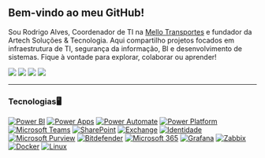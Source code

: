 ## Bem-vindo ao meu GitHub!

Sou Rodrigo Alves, Coordenador de TI na  [Mello Transportes](https://www.mellotransportes.log.br/) e fundador da Artech Soluções & Tecnologia. Aqui compartilho projetos focados em infraestrutura de TI, segurança da informação, BI e desenvolvimento de sistemas. Fique à vontade para explorar, colaborar ou aprender!

<div> 
  <a href="https://www.instagram.com/rodrigo.oliveir91" target="_blank"><img src="https://img.shields.io/badge/-Instagram-%23E4405F?style=for-the-badge&logo=instagram&logoColor=white" target="_blank"></a>
 <a href="https://discord.gg/ryann_gs" target="_blank"><img src="https://img.shields.io/badge/Discord-7289DA?style=for-the-badge&logo=discord&logoColor=white" target="_blank"></a> 
  <a href = "mailto:rodrigooliveira.adm@outlook.com"><img src="https://img.shields.io/badge/-Gmail-%23333?style=for-the-badge&logo=gmail&logoColor=white" target="_blank"></a>
  <a href="www.linkedin.com/in/rodrigo-alves-oliveira" target="_blank"><img src="https://img.shields.io/badge/-LinkedIn-%230077B5?style=for-the-badge&logo=linkedin&logoColor=white" target="_blank"></a> 
  
</div>

---

### Tecnologias🖥️

[![Power BI](https://img.shields.io/badge/Power%20BI-F2C811?style=for-the-badge&logo=powerbi&logoColor=black)](https://powerbi.microsoft.com/)
[![Power Apps](https://img.shields.io/badge/Power%20Apps-742774?style=for-the-badge&logo=powerapps&logoColor=white)](https://powerapps.microsoft.com/)
[![Power Automate](https://img.shields.io/badge/Power%20Automate-0066FF?style=for-the-badge&logo=microsoftpowerautomate&logoColor=white)](https://powerautomate.microsoft.com/)
[![Power Platform](https://img.shields.io/badge/Power%20Platform-5C2D91?style=for-the-badge&logo=microsoft&logoColor=white)](https://powerplatform.microsoft.com/)
[![Microsoft Teams](https://img.shields.io/badge/Teams-6264A7?style=for-the-badge&logo=microsoftteams&logoColor=white)](https://www.microsoft.com/en/microsoft-teams/)
[![SharePoint](https://img.shields.io/badge/SharePoint-0078D4?style=for-the-badge&logo=microsoftsharepoint&logoColor=white)](https://www.microsoft.com/microsoft-365/sharepoint/collaboration)
[![Exchange](https://img.shields.io/badge/Exchange-0078D4?style=for-the-badge&logo=microsoftexchange&logoColor=white)](https://www.microsoft.com/en/microsoft-365/exchange)
[![Identidade](https://img.shields.io/badge/Identidade-0052CC?style=for-the-badge&logo=microsoftazure&logoColor=white)](https://learn.microsoft.com/en-us/azure/active-directory/)
[![Microsoft Purview](https://img.shields.io/badge/Microsoft%20Purview-0078D4?style=for-the-badge&logo=microsoft&logoColor=white)](https://www.microsoft.com/security/business/microsoft-purview)
[![Bitdefender](https://img.shields.io/badge/Bitdefender-E01F1F?style=for-the-badge&logo=bitdefender&logoColor=white)](https://www.bitdefender.com/)
[![Microsoft 365](https://img.shields.io/badge/Microsoft%20365-D83B01?style=for-the-badge&logo=microsoft&logoColor=white)](https://www.micr)
[![Grafana](https://img.shields.io/badge/Grafana-F46800?style=for-the-badge&logo=grafana&logoColor=white)](https://grafana.com/)
[![Zabbix](https://img.shields.io/badge/Zabbix-DC382D?style=for-the-badge&logo=zabbix&logoColor=white)](https://www.zabbix.com/)
[![Docker](https://img.shields.io/badge/Docker-2496ED?style=for-the-badge&logo=docker&logoColor=white)](https://www.docker.com/)
[![Linux](https://img.shields.io/badge/Linux-FCC624?style=for-the-badge&logo=linux&logoColor=black)](https://www.kernel.org/)
